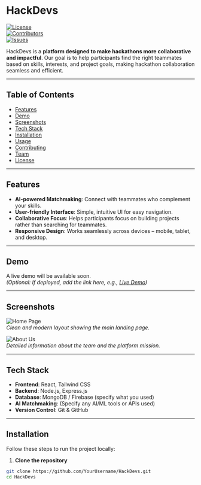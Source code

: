# HackDevs

[![License](https://img.shields.io/badge/license-MIT-blue.svg)](LICENSE)  
[![Contributors](https://img.shields.io/github/contributors/YourUsername/HackDevs.svg)](https://github.com/YourUsername/HackDevs/graphs/contributors)  
[![Issues](https://img.shields.io/github/issues/YourUsername/HackDevs.svg)](https://github.com/YourUsername/HackDevs/issues)  

HackDevs is a **platform designed to make hackathons more collaborative and impactful**. Our goal is to help participants find the right teammates based on skills, interests, and project goals, making hackathon collaboration seamless and efficient.

---

## Table of Contents

- [Features](#features)  
- [Demo](#demo)  
- [Screenshots](#screenshots)  
- [Tech Stack](#tech-stack)  
- [Installation](#installation)  
- [Usage](#usage)  
- [Contributing](#contributing)  
- [Team](#team)  
- [License](#license)  

---

## Features

- **AI-powered Matchmaking**: Connect with teammates who complement your skills.  
- **User-friendly Interface**: Simple, intuitive UI for easy navigation.  
- **Collaborative Focus**: Helps participants focus on building projects rather than searching for teammates.  
- **Responsive Design**: Works seamlessly across devices – mobile, tablet, and desktop.  

---

## Demo

A live demo will be available soon.  
*(Optional: If deployed, add the link here, e.g., [Live Demo](https://hackdevs-demo.com))*

---

## Screenshots

![Home Page](screenshots/home.png)  
*Clean and modern layout showing the main landing page.*

![About Us](screenshots/about.png)  
*Detailed information about the team and the platform mission.*

---

## Tech Stack

- **Frontend**: React, Tailwind CSS  
- **Backend**: Node.js, Express.js  
- **Database**: MongoDB / Firebase (specify what you used)  
- **AI Matchmaking**: (Specify any AI/ML tools or APIs used)  
- **Version Control**: Git & GitHub  

---

## Installation

Follow these steps to run the project locally:

1. **Clone the repository**

```bash
git clone https://github.com/YourUsername/HackDevs.git
cd HackDevs
